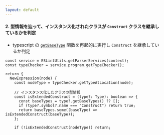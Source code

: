 ```yaml
---
layout: default
---
```


<div class="_bullet">

#### 2. 型情報を辿って、インスタンス化されたクラスが `Construct` クラスを継承しているかを判定

- typescript の [`getBaseType`](https://github.com/microsoft/TypeScript/blob/v5.8.2/src/compiler/checker.ts#12615) 関数を再起的に実行し `Construct` を継承しているか判定

```ts{*}
const service = ESLintUtils.getParserServices(context);
const typeChecker = service.program.getTypeChecker();

return {
  NewExpression(node) {
    const nodeType = typeChecker.getTypeAtLocation(node);

    // インスタンス化したクラスの型情報
    const isExtendedConstruct = (type?: Type): boolean => {
      const baseTypes = type?.getBaseTypes() ?? [];
      if (type?.symbol?.name === "Construct") return true;
      return baseTypes.some((baseType) => isExtendedConstruct(baseType));
    };

    if (!isExtendedConstruct(nodeType)) return;
```

</div>
